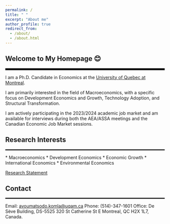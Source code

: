 ```yaml
---
permalink: /
title: " "
excerpt: "About me"
author_profile: true
redirect_from: 
  - /about/
  - /about.html
---
```

## Welcome to My Homepage 😊
<hr style="border-top: 5px solid #000;">
I am a Ph.D. Candidate in Economics at the <a href="https://uqam.ca/en/information/about/" target="_blank">University of Quebec at Montreal</a>.

 I am primarily interested in the field of Macroeconomics, with a specific focus on Development Economics and Growth, Technology Adoption, and Structural Transformation.

I am actively participating in the 2023/2024 academic job market and am available for interviews during both the AEA/ASSA meetings and the Canadian Economic Job Market sessions.

## Research Interests
<hr style="border-top: 2px solid #000;">
* Macroeconomics
* Development Economics
* Economic Growth
* International Economics
* Environmental Economics
  
<a href="http://avoumatsodo.github.io/files/research_statement.pdf" target="_blank">Research Statement</a>

## Contact
<hr style="border-top: 2px solid #000;">
Email: <a href="mailto:avoumatsodo.komla@uqam.ca">avoumatsodo.komla@uqam.ca</a>  
Phone: (514)-347-1601  
Office: De Sève Building, DS-5525  
320 St Catherine St E  
Montreal, QC H2X 1L7, Canada.  

